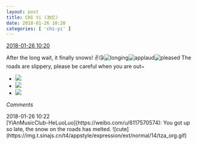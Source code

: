 ```yaml
---
layout: post
title: CHI Yi (池忆)
date: 2018-01-26 10:20
categories: [ 'chi-yi' ]
---
```


<div class="weibo-info">
  <a href="https://weibo.com/6117581836/G0a0IBopS">2018-01-26 10:20</a>
</div>

After the long wait, it finally snows! :v::kissing_heart:![longing](https://img.t.sinajs.cn/t4/appstyle/expression/ext/normal/37/moren_chongjing_org.png)![applaud](https://img.t.sinajs.cn/t4/appstyle/expression/ext/normal/36/gza_org.gif)![pleased](https://img.t.sinajs.cn/t4/appstyle/expression/ext/normal/0b/tootha_org.gif) The roads are slippery, please be careful when you are out~

<!-- more -->

<ul class="weibo-pic-list-1">
  <li class="weibo-pic">
    <a href="//wx2.sinaimg.cn/mw690/006G0KuMly1fntsjmhr5ij30qp0qp448.jpg"><img src="//wx2.sinaimg.cn/thumb150/006G0KuMly1fntsjmhr5ij30qp0qp448.jpg"/></a>
  </li>
  <li class="weibo-pic">
    <a href="//wx1.sinaimg.cn/mw690/006G0KuMly1fntsjnn03aj30qp0qpafv.jpg"><img src="//wx1.sinaimg.cn/thumb150/006G0KuMly1fntsjnn03aj30qp0qpafv.jpg"/></a>
  </li>
  <li class="weibo-pic">
    <a href="//wx2.sinaimg.cn/mw690/006G0KuMly1fntsjoldvgj30qo0qpwka.jpg"><img src="//wx2.sinaimg.cn/thumb150/006G0KuMly1fntsjoldvgj30qo0qpwka.jpg"/></a>
  </li>
</ul>

*Comments*

<div class="weibo-info">2018-01-26 10:22</div>
[YiAnMusicClub-HeLuoLuo](https://weibo.com/u/6117570574): You got up so late, the snow on the roads has melted. ![cute](https://img.t.sinajs.cn/t4/appstyle/expression/ext/normal/14/tza_org.gif)

